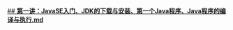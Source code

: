 [## **第一讲：JavaSE入门、JDK的下载与安装、第一个Java程序、Java程序的编译与执行.md**]([https://leo101018.github.io/leo20220919/JavaSE/第一讲：JavaSE入门、JDK的下载与安装、第一个Java程序、Java程序的编译与执行.md](https://leo101018.github.io/leo20220919/JavaSE/%E7%AC%AC%E4%B8%80%E8%AE%B2%EF%BC%9AJavaSE%E5%85%A5%E9%97%A8%E3%80%81JDK%E7%9A%84%E4%B8%8B%E8%BD%BD%E4%B8%8E%E5%AE%89%E8%A3%85%E3%80%81%E7%AC%AC%E4%B8%80%E4%B8%AAJava%E7%A8%8B%E5%BA%8F%E3%80%81Java%E7%A8%8B%E5%BA%8F%E7%9A%84%E7%BC%96%E8%AF%91%E4%B8%8E%E6%89%A7%E8%A1%8C.md))
